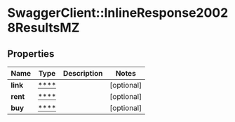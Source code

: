 # SwaggerClient::InlineResponse20028ResultsMZ

## Properties
Name | Type | Description | Notes
------------ | ------------- | ------------- | -------------
**link** | [****](.md) |  | [optional] 
**rent** | [****](.md) |  | [optional] 
**buy** | [****](.md) |  | [optional] 

